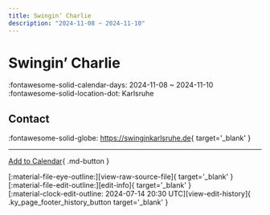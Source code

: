 ```yaml
---
title: Swingin’ Charlie
description: "2024-11-08 ~ 2024-11-10"
---
```


# Swingin’ Charlie 

:fontawesome-solid-calendar-days: 2024-11-08 ~ 2024-11-10  
:fontawesome-solid-location-dot: Karlsruhe  

## Contact

:fontawesome-solid-globe: <https://swinginkarlsruhe.de>{ target='_blank' }  

---

[Add to Calendar](https://swing.news/ics/en/2024/de_DE/swingin-charlie-2024.ics){ .md-button }

<div class="ky_page_footer" markdown>
<div class="ky_page_footer_trailing" markdown="span">
[:material-file-eye-outline:][view-raw-source-file]{ target='_blank' }
[:material-file-edit-outline:][edit-info]{ target='_blank' }
</div>
<div class="ky_page_footer_leading" markdown="span">
[:material-clock-edit-outline: 2024-07-14 20:30 UTC][view-edit-history]{ .ky_page_footer_history_button target='_blank' }
</div>
</div>

[view-raw-source-file]: https://github.com/swingdance/events/blob/main/2024/de_DE/swingin-charlie-2024.json "View Raw Source File"
[edit-info]: https://github.com/swingdance/events/issues/new?assignees=&labels=update+event&projects=&template=03-update_entity.yml&title=%5B2024%2Fde_DE%5D%20Swingin%E2%80%99%20Charlie&region=de_DE&year=2024&id=swingin-charlie-2024&name=Swingin%E2%80%99%20Charlie&org_id= "Edit Info"

[view-edit-history]: https://github.com/swingdance/events/commits/main/2024/de_DE/swingin-charlie-2024.json "View Edit History"
